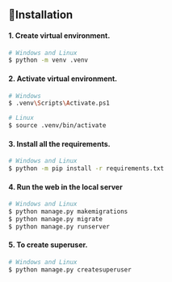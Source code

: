 ## 🌟Installation
#### 1. Create virtual environment.
```bash
# Windows and Linux
$ python -m venv .venv
```
#### 2. Activate virtual environment.
```bash
# Windows
$ .venv\Scripts\Activate.ps1

# Linux
$ source .venv/bin/activate
```
#### 3. Install all the requirements.
```bash
# Windows and Linux
$ python -m pip install -r requirements.txt
```
#### 4. Run the web in the local server
```bash
# Windows and Linux
$ python manage.py makemigrations
$ python manage.py migrate
$ python manage.py runserver
```
#### 5. To create superuser.
```bash
# Windows and Linux
$ python manage.py createsuperuser
```